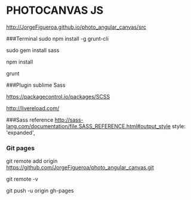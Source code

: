 # PHOTOCANVAS JS
http://JorgeFigueroa.github.io/photo_angular_canvas/src    

###Terminal
sudo npm install -g grunt-cli

sudo gem install sass

npm install

grunt


###Plugin sublime Sass

https://packagecontrol.io/packages/SCSS

http://livereload.com/


###Sass reference
http://sass-lang.com/documentation/file.SASS_REFERENCE.html#output_style
style: 'expanded',


### Git pages
git remote add origin https://github.com/JorgeFigueroa/photo_angular_canvas.git

git remote -v

git push -u origin gh-pages
                
                
                
              
